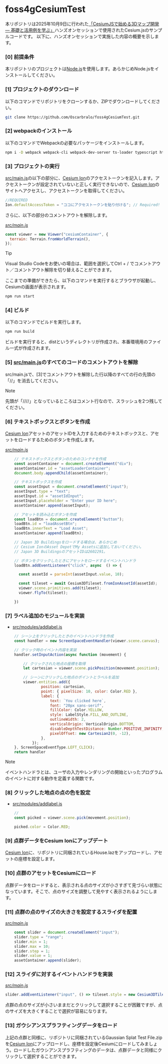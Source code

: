 
# foss4gCesiumTest

本リポジトリは2025年10月9日に行われた[「CesiumJSで始める3Dマップ開発 –– 基礎と活用例を学ぶ」](https://talks.osgeo.org/foss4g-2025-japan/talk/PR7QBP/)ハンズオンセッションで使用されたCesium.jsのサンプルコードです。
以下に、ハンズオンセッションで実施した内容の概要を示します。

### [0] 前提条件

本リポジトリのプロジェクトは[Node.js](https://nodejs.org/ja/)を使用します。あらかじめNode.jsをインストールしてください。

### [1] プロジェクトのダウンロード

以下のコマンドでリポジトリをクローンするか、ZIPでダウンロードしてください。

```bash
git clone https://github.com/Oscarbralo/foss4gCesiumTest.git
```

### [2] webpackのインストール  

以下のコマンドでWebpackの必要なパッケージをインストールします。

```bash
npm i -D webpack webpack-cli webpack-dev-server ts-loader typescript html-webpack-plugin copy-webpack-plugin css-loader style-loader
```

### [3] プロジェクトの実行

[src/main.js](src/main.js)の以下の部分に、[Cesium Ion](https://cesium.com/platform/cesium-ion/)のアクセストークンを記入します。アクセストークンが設定されていないと正しく実行できないので、[Cesium Ion](https://cesium.com/platform/cesium-ion/)のサイトへアクセスし、アクセストークンを取得してください。

```javascript
//REQUIRED
Ion.defaultAccessToken = "ココにアクセストークンを貼り付ける"; // Required!
```

さらに、以下の部分のコメントアウトを解除します。

*[src/main.js](src/main.js)*
```javascript
const viewer = new Viewer("cesiumContainer", {
  terrain: Terrain.fromWorldTerrain(),
});
```

> [!TIP]
> Visual Studio Codeをお使いの場合は、範囲を選択してCtrl + / でコメントアウト／コメントアウト解除を切り替えることができます。

ここまでの準備ができたら、以下のコマンドを実行するとブラウザが起動し、Cesiumの画面が表示されます。

```bash
npm run start
```

### [4] ビルド 

以下のコマンドでビルドを実行します。

```bash
npm run build
```

ビルドを実行すると、distというディレクトリが作成され、本番環境用のファイル一式が作成されます。

### [5] [src/main.js](src/main.js)のすべてのコードのコメントアウトを解除

src/main.jsで、[3]でコメントアウトを解除した行以降のすべての行の先頭の「//」を消去してください。

> [!NOTE]
> 先頭が「////」となっているところはコメント行なので、スラッシュを2つ残してください。

### [6] テキストボックスとボタンを作成

[Cesium Ion](https://cesium.com/platform/cesium-ion/)アセットのアセットIDを入力するためのテキストボックスと、アセットをロードするためのボタンを作成します。

*[src/main.js](src/main.js)*
```javascript
    // テキストボックスとボタンのためのコンテナを作成
    const assetContainer = document.createElement("div");
    assetContainer.id = "assetLoaderContainer";
    document.body.appendChild(assetContainer);

    // テキストボックスを作成
    const assetInput = document.createElement("input");
    assetInput.type = "text";
    assetInput.id = "assetIdInput";
    assetInput.placeholder = "Enter your ID here";
    assetContainer.append(assetInput);

    // アセットを読み込むボタンを作成
    const loadBtn = document.createElement("button");
    loadBtn.id = "loadAssetBtn";
    loadBtn.innerText = "Load Asset";
    assetContainer.append(loadBtn);

    // Japan 3D Buildingsをロードする場合は、あらかじめ
    // Cesium IonのAsset DepotでMy Assetsに追加しておいてください。
    // Japan 3D BuildingsのアセットIDは2602291。

    // ボタンをクリックしたときにアセットをロードするイベントハンドラ
    loadBtn.addEventListener("click", async  () => {

      const assetId = parseInt(assetInput.value, 10);

      const tileset = await Cesium3DTileset.fromIonAssetId(assetId);
      viewer.scene.primitives.add(tileset);
      viewer.flyTo(tileset);

    })
```

### [7] ラベル追加のモジュールを実装

* [src/modules/addlabel.js](src/modules/addlabel.js)
```javascript
    // シーン上をクリックしたときのイベントハンドラを作成
    const handler = new ScreenSpaceEventHandler(viewer.scene.canvas);

    // クリック時のイベント内容を実装
    handler.setInputAction(async function (movement) {

        // クリックされた地点の座標を取得
        let cartesian = viewer.scene.pickPosition(movement.position);

        // シーンにクリックした地点のポイントとラベルを追加
        viewer.entities.add({
                position: cartesian,
                point: { pixelSize: 10, color: Color.RED },
                label: {
                    text: `You clicked here`,
                    font: "20px sans-serif",
                    fillColor: Color.YELLOW,
                    style: LabelStyle.FILL_AND_OUTLINE,
                    outlineWidth: 2,
                    verticalOrigin: VerticalOrigin.BOTTOM,
                    disableDepthTestDistance: Number.POSITIVE_INFINITY,
                    pixelOffset: new Cartesian2(0, -12),
                },
            });
    }, ScreenSpaceEventType.LEFT_CLICK);
    return handler
```

> [!NOTE]
> イベントハンドラとは、ユーザの入力やレンダリングの開始といったプログラムのイベントに対する動作を定義する関数です。

### [8] クリックした地点の点の色を設定

* [src/modules/addlabel.js](src/modules/addlabel.js)
```javascript
    // 
    const picked = viewer.scene.pick(movement.position);

    picked.color = Color.RED;
```

### [9] 点群データをCesium Ionにアップデート

[Cesium Ion](https://cesium.com/platform/cesium-ion/)に、リポジトリに同梱されているHouse.lazをアップロードし、アセットの座標を設定します。

### [10] 点群のアセットをCesiumにロード

点群データをロードすると、表示される点のサイズが小さすぎて見づらい状態になっています。そこで、点のサイズを調整して見やすく表示されるようにします。

### [11] 点群の点のサイズの大きさを設定するスライダを配置

*[src/main.js](src/main.js)*
```javascript
    const slider = document.createElement("input");
    slider.type = "range";
    slider.min = 1;
    slider.max = 10;
    slider.step = 1;
    slider.value = 1;
    assetContainer.append(slider);
```

### [12] スライダに対するイベントハンドラを実装

*[src/main.js](src/main.js)*
```javascript
slider.addEventListener("input", () => tileset.style = new Cesium3DTileStyle({pointSize: slider.value}));
```

点群の点のサイズが小さいままだとクリックして選択することが困難ですが、点のサイズを大きくすることで選択が容易になります。

### [13] ガウシアンスプラフティングデータをロード

上記の点群と同様に、リポジトリに同梱されているGaussian Splat Test File.zipを[Cesium Ion](https://cesium.com/platform/cesium-ion/)にアップロードし、座標を設定後Cesiumにロードしてみましょう。ロードしたガウシアンスプラフティングのデータは、点群データと同様にクリックして選択することができます。

